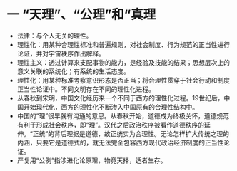 # 一 “天理”、“公理”和“真理
- 法律：与个人无关的理性。
- 理性化：用某种合理性标准和普遍规则，对社会制度、行为规范的正当性进行论证，并对宇宙秩序作出解释。
- 理性主义：透过计算来支配事物的能力，是经验及技能的结果；思想层次上的意义关联的系统化；有系统的生活态度。
- 理性化：用某种标准考察意识形态是否正当；将合理性贯穿于社会行动和制度正当性论证中。不同文明存在不同的理性化进程。
- 从春秋到宋明，中国文化经历来一个不同于西方的理性化过程。19世纪后，中国开始现代化，西方的理性化不断渗入中国原有的合理性结构中。
- 中国的“理”很早就有沟通的意思。从春秋开始，道德成为终极关怀，道德规范有利于形成社会秩序，即“理”。汉代之后政治秩序被看作道德秩序的延伸。“正统”的背后理据是道德，故正统实为合理性。无论怎样扩大传统之理的内涵，只要它是道德式的，就无法完全包容西方现代政治经济制度的正当性论证。
- 严复用“公例”指涉进化论原理，物竞天择，适者生存。
